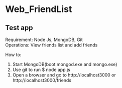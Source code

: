 # Web_FriendList
<h2> Test app </h2>

<div> Requirement: Node Js, MongoDB, Git </div>

<div> Operations: View friends list and add friends </div>

<div>
  <p> How to: </p>
  <ol>
    <li> Start MongoDB(boot mongod.exe and mongo.exe)</li>
    <li> Use git to run $ node app.js</li>
    <li> Open a browser and go to http://localhost3000 or http://localhost3000/friends</li>
  </ol>
</div>
